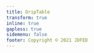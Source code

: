 ```yaml
---
title: DripTable
transform: true
inline: true
gapless: true
sidemenu: false
footer: Copyright © 2021 JDFED
---
```


<code src="./index" />
